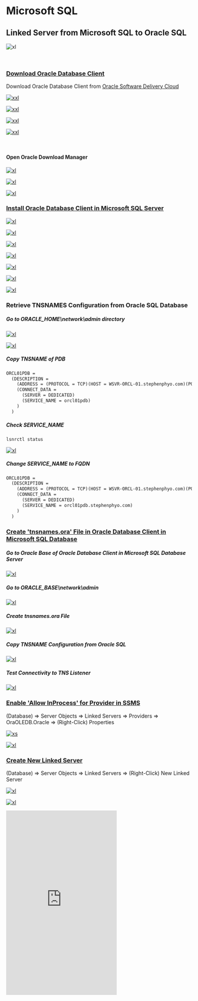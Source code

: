 # Microsoft SQL

## Linked Server from Microsoft SQL to Oracle SQL

![xl](https://s3.us-east-1.amazonaws.com/stephenphyo.github.io/microsoft/microsoft-sql/linked-server/mssql-oracle-linked-server.png)

<br>

### <u>Download Oracle Database Client</u>

Download Oracle Database Client from [Oracle Software Delivery Cloud](https://edelivery.oracle.com/osdc/faces/SoftwareDelivery)

[![xxl](https://s3.us-east-1.amazonaws.com/stephenphyo.github.io/microsoft/microsoft-sql/linked-server/linked-mssql-oracle-01.png)](https://s3.us-east-1.amazonaws.com/stephenphyo.github.io/microsoft/microsoft-sql/linked-server/linked-mssql-oracle-01.png)

[![xxl](https://s3.us-east-1.amazonaws.com/stephenphyo.github.io/microsoft/microsoft-sql/linked-server/linked-mssql-oracle-02.png)](https://s3.us-east-1.amazonaws.com/stephenphyo.github.io/microsoft/microsoft-sql/linked-server/linked-mssql-oracle-02.png)

[![xxl](https://s3.us-east-1.amazonaws.com/stephenphyo.github.io/microsoft/microsoft-sql/linked-server/linked-mssql-oracle-03.png)](https://s3.us-east-1.amazonaws.com/stephenphyo.github.io/microsoft/microsoft-sql/linked-server/linked-mssql-oracle-03.png)

[![xxl](https://s3.us-east-1.amazonaws.com/stephenphyo.github.io/microsoft/microsoft-sql/linked-server/linked-mssql-oracle-04.png)](https://s3.us-east-1.amazonaws.com/stephenphyo.github.io/microsoft/microsoft-sql/linked-server/linked-mssql-oracle-04.png)

<br>

#### Open Oracle Download Manager

[![xl](https://s3.us-east-1.amazonaws.com/stephenphyo.github.io/microsoft/microsoft-sql/linked-server/linked-mssql-oracle-05.png)](https://s3.us-east-1.amazonaws.com/stephenphyo.github.io/microsoft/microsoft-sql/linked-server/linked-mssql-oracle-05.png)

[![xl](https://s3.us-east-1.amazonaws.com/stephenphyo.github.io/microsoft/microsoft-sql/linked-server/linked-mssql-oracle-06.png)](https://s3.us-east-1.amazonaws.com/stephenphyo.github.io/microsoft/microsoft-sql/linked-server/linked-mssql-oracle-06.png)

[![xl](https://s3.us-east-1.amazonaws.com/stephenphyo.github.io/microsoft/microsoft-sql/linked-server/linked-mssql-oracle-07.png)](https://s3.us-east-1.amazonaws.com/stephenphyo.github.io/microsoft/microsoft-sql/linked-server/linked-mssql-oracle-07.png)

### <u>Install Oracle Database Client in Microsoft SQL Server</u>

[![xl](https://s3.us-east-1.amazonaws.com/stephenphyo.github.io/microsoft/microsoft-sql/linked-server/linked-mssql-oracle-08.png)](https://s3.us-east-1.amazonaws.com/stephenphyo.github.io/microsoft/microsoft-sql/linked-server/linked-mssql-oracle-08.png)

[![xl](https://s3.us-east-1.amazonaws.com/stephenphyo.github.io/microsoft/microsoft-sql/linked-server/linked-mssql-oracle-09.png)](https://s3.us-east-1.amazonaws.com/stephenphyo.github.io/microsoft/microsoft-sql/linked-server/linked-mssql-oracle-09.png)

[![xl](https://s3.us-east-1.amazonaws.com/stephenphyo.github.io/microsoft/microsoft-sql/linked-server/linked-mssql-oracle-10.png)](https://s3.us-east-1.amazonaws.com/stephenphyo.github.io/microsoft/microsoft-sql/linked-server/linked-mssql-oracle-10.png)

[![xl](https://s3.us-east-1.amazonaws.com/stephenphyo.github.io/microsoft/microsoft-sql/linked-server/linked-mssql-oracle-11.png)](https://s3.us-east-1.amazonaws.com/stephenphyo.github.io/microsoft/microsoft-sql/linked-server/linked-mssql-oracle-11.png)

[![xl](https://s3.us-east-1.amazonaws.com/stephenphyo.github.io/microsoft/microsoft-sql/linked-server/linked-mssql-oracle-12.png)](https://s3.us-east-1.amazonaws.com/stephenphyo.github.io/microsoft/microsoft-sql/linked-server/linked-mssql-oracle-12.png)

[![xl](https://s3.us-east-1.amazonaws.com/stephenphyo.github.io/microsoft/microsoft-sql/linked-server/linked-mssql-oracle-13.png)](https://s3.us-east-1.amazonaws.com/stephenphyo.github.io/microsoft/microsoft-sql/linked-server/linked-mssql-oracle-13.png)

[![xl](https://s3.us-east-1.amazonaws.com/stephenphyo.github.io/microsoft/microsoft-sql/linked-server/linked-mssql-oracle-14.png)](https://s3.us-east-1.amazonaws.com/stephenphyo.github.io/microsoft/microsoft-sql/linked-server/linked-mssql-oracle-14.png)

### Retrieve TNSNAMES Configuration from Oracle SQL Database

##### Go to **ORACLE_HOME\network\admin** directory

[![xl](https://s3.us-east-1.amazonaws.com/stephenphyo.github.io/microsoft/microsoft-sql/linked-server/linked-mssql-oracle-15.png)](https://s3.us-east-1.amazonaws.com/stephenphyo.github.io/microsoft/microsoft-sql/linked-server/linked-mssql-oracle-15.png)

[![xl](https://s3.us-east-1.amazonaws.com/stephenphyo.github.io/microsoft/microsoft-sql/linked-server/linked-mssql-oracle-16.png)](https://s3.us-east-1.amazonaws.com/stephenphyo.github.io/microsoft/microsoft-sql/linked-server/linked-mssql-oracle-16.png)

##### Copy TNSNAME of PDB

```txt
ORCL01PDB =
  (DESCRIPTION =
    (ADDRESS = (PROTOCOL = TCP)(HOST = WSVR-ORCL-01.stephenphyo.com)(PORT = 1521))
    (CONNECT_DATA =
      (SERVER = DEDICATED)
      (SERVICE_NAME = orcl01pdb)
    )
  )
```

##### Check **SERVICE_NAME**

```console
lsnrctl status
```

[![xl](https://s3.us-east-1.amazonaws.com/stephenphyo.github.io/microsoft/microsoft-sql/linked-server/linked-mssql-oracle-21.png)](https://s3.us-east-1.amazonaws.com/stephenphyo.github.io/microsoft/microsoft-sql/linked-server/linked-mssql-oracle-21.png)

##### Change **SERVICE_NAME** to **FQDN**

```txt
ORCL01PDB =
  (DESCRIPTION =
    (ADDRESS = (PROTOCOL = TCP)(HOST = WSVR-ORCL-01.stephenphyo.com)(PORT = 1521))
    (CONNECT_DATA =
      (SERVER = DEDICATED)
      (SERVICE_NAME = orcl01pdb.stephenphyo.com)
    )
  )
```

### <u>Create 'tnsnames.ora' File in Oracle Database Client in Microsoft SQL Database</u>

##### Go to **Oracle Base of Oracle Database Client** in Microsoft SQL Database Server

[![xl](https://s3.us-east-1.amazonaws.com/stephenphyo.github.io/microsoft/microsoft-sql/linked-server/linked-mssql-oracle-17.png)](https://s3.us-east-1.amazonaws.com/stephenphyo.github.io/microsoft/microsoft-sql/linked-server/linked-mssql-oracle-17.png)

##### Go to **ORACLE_BASE\network\admin**

[![xl](https://s3.us-east-1.amazonaws.com/stephenphyo.github.io/microsoft/microsoft-sql/linked-server/linked-mssql-oracle-18.png)](https://s3.us-east-1.amazonaws.com/stephenphyo.github.io/microsoft/microsoft-sql/linked-server/linked-mssql-oracle-18.png)

##### Create **tnsnames.ora** File

[![xl](https://s3.us-east-1.amazonaws.com/stephenphyo.github.io/microsoft/microsoft-sql/linked-server/linked-mssql-oracle-19.png)](https://s3.us-east-1.amazonaws.com/stephenphyo.github.io/microsoft/microsoft-sql/linked-server/linked-mssql-oracle-19.png)

##### Copy TNSNAME Configuration from Oracle SQL

[![xl](https://s3.us-east-1.amazonaws.com/stephenphyo.github.io/microsoft/microsoft-sql/linked-server/linked-mssql-oracle-20.png)](https://s3.us-east-1.amazonaws.com/stephenphyo.github.io/microsoft/microsoft-sql/linked-server/linked-mssql-oracle-20.png)

##### Test Connectivity to TNS Listener

[![xl](https://s3.us-east-1.amazonaws.com/stephenphyo.github.io/microsoft/microsoft-sql/linked-server/linked-mssql-oracle-22.png)](https://s3.us-east-1.amazonaws.com/stephenphyo.github.io/microsoft/microsoft-sql/linked-server/linked-mssql-oracle-22.png)

### <u>Enable 'Allow InProcess' for Provider in SSMS</u>

(Database) => Server Objects => Linked Servers => Providers => OraOLEDB.Oracle => (Right-Click) Properties

[![xs](https://s3.us-east-1.amazonaws.com/stephenphyo.github.io/microsoft/microsoft-sql/linked-server/linked-mssql-oracle-23.png)](https://s3.us-east-1.amazonaws.com/stephenphyo.github.io/microsoft/microsoft-sql/linked-server/linked-mssql-oracle-23.png)

[![xl](https://s3.us-east-1.amazonaws.com/stephenphyo.github.io/microsoft/microsoft-sql/linked-server/linked-mssql-oracle-24.png)](https://s3.us-east-1.amazonaws.com/stephenphyo.github.io/microsoft/microsoft-sql/linked-server/linked-mssql-oracle-24.png)

### <u>Create New Linked Server</u>

(Database) => Server Objects => Linked Servers => (Right-Click) New Linked Server

[![xl](https://s3.us-east-1.amazonaws.com/stephenphyo.github.io/microsoft/microsoft-sql/linked-server/linked-mssql-oracle-25.png)](https://s3.us-east-1.amazonaws.com/stephenphyo.github.io/microsoft/microsoft-sql/linked-server/linked-mssql-oracle-25.png)

[![xl](https://s3.us-east-1.amazonaws.com/stephenphyo.github.io/microsoft/microsoft-sql/linked-server/linked-mssql-oracle-26.png)](https://s3.us-east-1.amazonaws.com/stephenphyo.github.io/microsoft/microsoft-sql/linked-server/linked-mssql-oracle-26.png)

<iframe height="500" src="https://www.youtube.com/embed/kTGFaz15fmM?si=y7eiy3amFs9gVNKO" title="YouTube video player" frameborder="0" allow="accelerometer; autoplay; clipboard-write; encrypted-media; gyroscope; picture-in-picture; web-share" referrerpolicy="strict-origin-when-cross-origin" allowfullscreen></iframe>